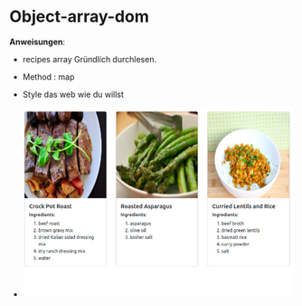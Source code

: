 # Object-array-dom

**Anweisungen**:
* recipes array Gründlich durchlesen.
* Method : map  
* Style das web wie du willst
   
* ![images](./img.png) 